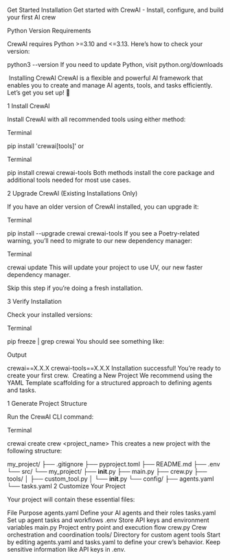 Get Started
Installation
Get started with CrewAI - Install, configure, and build your first AI crew

Python Version Requirements

CrewAI requires Python >=3.10 and <=3.13. Here’s how to check your version:


python3 --version
If you need to update Python, visit python.org/downloads

​
Installing CrewAI
CrewAI is a flexible and powerful AI framework that enables you to create and manage AI agents, tools, and tasks efficiently. Let’s get you set up! 🚀

1
Install CrewAI

Install CrewAI with all recommended tools using either method:

Terminal

pip install 'crewai[tools]'
or

Terminal

pip install crewai crewai-tools
Both methods install the core package and additional tools needed for most use cases.

2
Upgrade CrewAI (Existing Installations Only)

If you have an older version of CrewAI installed, you can upgrade it:

Terminal

pip install --upgrade crewai crewai-tools
If you see a Poetry-related warning, you’ll need to migrate to our new dependency manager:

Terminal

crewai update
This will update your project to use UV, our new faster dependency manager.

Skip this step if you’re doing a fresh installation.

3
Verify Installation

Check your installed versions:

Terminal

pip freeze | grep crewai
You should see something like:

Output

crewai==X.X.X
crewai-tools==X.X.X
Installation successful! You’re ready to create your first crew.
​
Creating a New Project
We recommend using the YAML Template scaffolding for a structured approach to defining agents and tasks.

1
Generate Project Structure

Run the CrewAI CLI command:

Terminal

crewai create crew <project_name>
This creates a new project with the following structure:


my_project/
├── .gitignore
├── pyproject.toml
├── README.md
├── .env
└── src/
    └── my_project/
        ├── __init__.py
        ├── main.py
        ├── crew.py
        ├── tools/
        │   ├── custom_tool.py
        │   └── __init__.py
        └── config/
            ├── agents.yaml
            └── tasks.yaml
2
Customize Your Project

Your project will contain these essential files:

File	Purpose
agents.yaml	Define your AI agents and their roles
tasks.yaml	Set up agent tasks and workflows
.env	Store API keys and environment variables
main.py	Project entry point and execution flow
crew.py	Crew orchestration and coordination
tools/	Directory for custom agent tools
Start by editing agents.yaml and tasks.yaml to define your crew’s behavior. Keep sensitive information like API keys in .env.